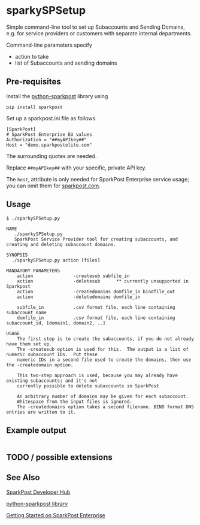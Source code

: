# sparkySPSetup
Simple command-line tool to set up Subaccounts and Sending Domains, e.g. for service providers or customers with separate internal departments.

Command-line parameters specify
- action to take
- list of Subaccounts and sending domains

## Pre-requisites
Install the [python-sparkpost](https://github.com/sparkpost/python-sparkpost) library using
```
pip install sparkpost
```

Set up a sparkpost.ini file as follows.
  
```
[SparkPost]
# SparkPost Enterprise EU values
Authorization = "##myAPIkey##"
Host = "demo.sparkpostelite.com"
```
The surrounding quotes are needed.

Replace `##myAPIkey##` with your specific, private API key. 

The `host`, attribute is only needed for SparkPost Enterprise service usage; you can omit them for [sparkpost.com](https://www.sparkpost.com/).


## Usage
```
$ ./sparkySPSetup.py

NAME
   ./sparkySPSetup.py
   SparkPost Service Provider tool for creating subaccounts, and creating and deleting subaccount domains.

SYNOPSIS
  ./sparkySPSetup.py action [files]

MANDATORY PARAMETERS
    action               -createsub subfile_in
    action               -deletesub      ** currently unsupported in Sparkpost
    action               -createdomains domfile_in bindfile_out 
    action               -deletedomains domfile_in

    subfile_in           .csv format file, each line containing subaccount name
    domfile_in           .csv format file, each line containing subaccount_id, [domain1, domain2, ..]

USAGE
    The first step is to create the subaccounts, if you do not already have them set up.
    The -createsub option is used for this.  The output is a list of numeric subaccount IDs.  Put these
    numeric IDs in a second file used to create the domains, then use the -createdomain option.

    This two-step approach is used, because you may already have existing subaccounts; and it's not
    currently possible to delete subaccounts in SparkPost

    An arbitrary number of domains may be given for each subaccount.
    Whitespace from the input files is ignored.
    The -createdomains option takes a second filename. BIND format DNS entries are written to it.
```

## Example output

```
```

## TODO / possible extensions

## See Also

[SparkPost Developer Hub](https://developers.sparkpost.com/)

[python-sparkpost library](https://github.com/sparkpost/python-sparkpost)

[Getting Started on SparkPost Enterprise](https://support.sparkpost.com/customer/portal/articles/2162798-getting-started-on-sparkpost-enterprise)

